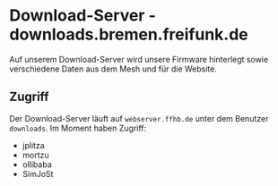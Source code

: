 # Download-Server - downloads.bremen.freifunk.de
Auf unserem Download-Server wird unsere Firmware hinterlegt sowie verschiedene Daten aus dem Mesh und für die Website.

## Zugriff
Der Download-Server läuft auf `webserver.ffhb.de` unter dem Benutzer `downloads`.
Im Moment haben Zugriff:
* jplitza
* mortzu
* ollibaba
* SimJoSt